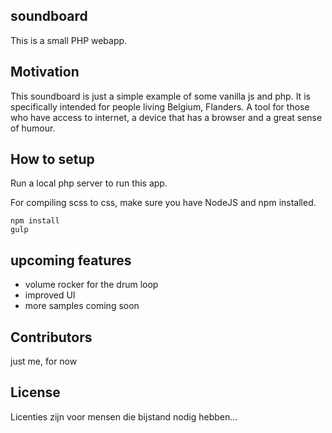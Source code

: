 ## soundboard

This is a small PHP webapp.

## Motivation

This soundboard is just a simple example of some vanilla js and php. It is specifically intended for people living Belgium, Flanders. A tool for those who have access to internet, a device that has a browser and a great sense of humour.

## How to setup

Run a local php server to run this app.

For compiling scss to css, make sure you have NodeJS and npm installed.

```
npm install
gulp
```
## upcoming features

- volume rocker for the drum loop
- improved UI
- more samples coming soon

## Contributors

just me, for now

## License

Licenties zijn voor mensen die bijstand nodig hebben...
